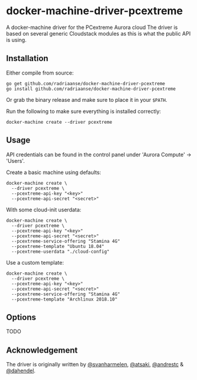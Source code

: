 # docker-machine-driver-pcextreme

A docker-machine driver for the PCextreme Aurora cloud
The driver is based on several generic Cloudstack modules as this is what the public API is using.

## Installation

Either compile from source:
```
go get github.com/radriaanse/docker-machine-driver-pcextreme
go install github.com/radriaanse/docker-machine-driver-pcextreme
```

Or grab the binary release and make sure to place it in your `$PATH`.

Run the following to make sure everything is installed correctly:
```
docker-machine create --driver pcextreme
```

## Usage

API credentials can be found in the control panel under 'Aurora Compute' -> 'Users'.

Create a basic machine using defaults:
```
docker-machine create \
  --driver pcextreme \
  --pcextreme-api-key "<key>"
  --pcextreme-api-secret "<secret>"
```

With some cloud-init userdata:
```
docker-machine create \
  --driver pcextreme \
  --pcextreme-api-key "<key>"
  --pcextreme-api-secret "<secret>"
  --pcextreme-service-offering "Stamina 4G"
  --pcextreme-template "Ubuntu 18.04"
  --pcextreme-userdata "./cloud-config"
```

Use a custom template:
```
docker-machine create \
  --driver pcextreme \
  --pcextreme-api-key "<key>"
  --pcextreme-api-secret "<secret>"
  --pcextreme-service-offering "Stamina 4G"
  --pcextreme-template "Archlinux 2018.10"
```

## Options

TODO

## Acknowledgement

The driver is originally written by [@svanharmelen](https://github.com/svanharmelen), [@atsaki](https://github.com/atsaki), [@andrestc](https://github.com/andrestc) & [@dahendel](https://github.com/dahendel).
